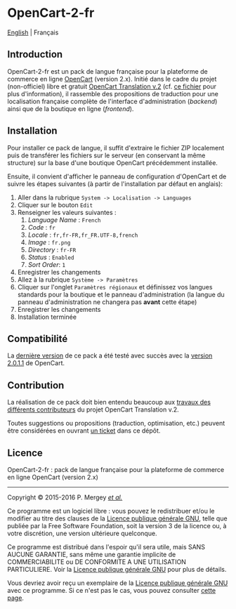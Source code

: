 # OpenCart-2-fr

[English](README.md) | Français

## Introduction

OpenCart-2-fr est un pack de langue française pour la plateforme de commerce en ligne [OpenCart](http://www.opencart.com/) (version 2.x). Initié dans le cadre du projet (non-officiel) libre et gratuit [OpenCart Translation v.2](https://crowdin.com/project/opencart-translation-v2) (cf. [ce fichier](readme.txt) pour plus d'information), il rassemble des propositions de traduction pour une localisation française complète de l'interface d'administration (*backend*) ainsi que de la boutique en ligne (*frontend*).

## Installation

Pour installer ce pack de langue, il suffit d'extraire le fichier ZIP localement puis de transférer les fichiers sur le serveur (en conservant la même structure) sur la base d'une boutique OpenCart précédemment installée.

Ensuite, il convient d'afficher le panneau de configuration d'OpenCart et de suivre les étapes suivantes (à partir de l'installation par défaut en anglais):

1. Aller dans la rubrique `System -> Localisation -> Languages`
2. Cliquer sur le bouton `Edit`
3. Renseigner les valeurs suivantes :
   1. *Language Name* : `French`
   2. *Code* : `fr`
   3. *Locale* : `fr,fr-FR,fr_FR.UTF-8,french`
   4. *Image* : `fr.png`
   5. *Directory* : `fr-FR`
   6. *Status* : `Enabled`
   7. *Sort Order*: `1`
4. Enregistrer les changements
5. Allez à la rubrique `Système -> Paramètres`
6. Cliquer sur l'onglet `Paramètres régionaux` et définissez vos langues standards pour la boutique et le panneau d'administration (la langue du panneau d'administration ne changera pas **avant** cette étape)
7. Enregistrer les changements
8. Installation terminée

## Compatibilité

La [dernière version](https://github.com/GizMecano/opencart-2-fr/releases/latest) de ce pack a été testé avec succès avec la [version 2.0.1.1](https://github.com/opencart/opencart/releases/tag/2.0.1.1) de OpenCart.

## Contribution

La réalisation de ce pack doit bien entendu beaucoup aux [travaux des différents contributeurs](https://crowdin.com/project/opencart-translation-v2/fr/activity) du projet OpenCart Translation v.2.

Toutes suggestions ou propositions (traduction, optimisation, etc.) peuvent être considérées en ouvrant [un ticket](https://github.com/GizMecano/opencart-2-fr/issues) dans ce dépôt.

## Licence

OpenCart-2-fr : pack de langue française pour la plateforme de commerce en ligne OpenCart (version 2.x)

---

Copyright © 2015-2016 P. Mergey [*et al.*](#contribution)

Ce programme est un logiciel libre : vous pouvez le redistribuer et/ou le modifier au titre des clauses de la [Licence publique générale GNU](LICENSE), telle que publiée par la Free Software Foundation, soit la version 3 de la licence ou, à votre discrétion, une version ultérieure quelconque.

Ce programme est distribué dans l'espoir qu'il sera utile, mais SANS AUCUNE GARANTIE, sans même une garantie implicite de COMMERCIABILITE ou DE CONFORMITE A UNE UTILISATION PARTICULIERE. Voir la [Licence publique générale GNU](LICENSE) pour plus de détails.

Vous devriez avoir reçu un exemplaire de la [Licence publique générale GNU](LICENSE) avec ce programme. Si ce n'est pas le cas, vous pouvez consulter [cette page](http://www.gnu.org/licenses/gpl-3.0.txt).
